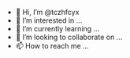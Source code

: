 - 👋 Hi, I’m @tczhfcyx
- 👀 I’m interested in ...
- 🌱 I’m currently learning ...
- 💞️ I’m looking to collaborate on ...
- 📫 How to reach me ...

<!---
tczhfcyx/tczhfcyx is a ✨ special ✨ repository because its `README.md` (this file) appears on your GitHub profile.
You can click the Preview link to take a look at your changes.
--->
